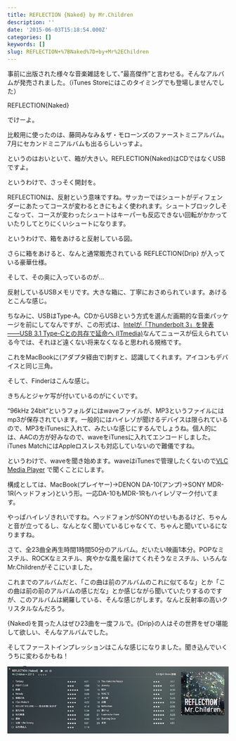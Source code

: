 ```yaml
---
title: REFLECTION {Naked} by Mr.Children
description: ''
date: '2015-06-03T15:18:54.000Z'
categories: []
keywords: []
slug: REFLECTION+%7BNaked%7D+by+Mr%2EChildren
---
```

事前に出版された様々な音楽雑誌をして、”最高傑作”と言わせる。そんなアルバムが発売されました。（iTunes Storeにはこのタイミングでも登場しませんでした）

REFLECTION{Naked}

でけーよ。

比較用に使ったのは、藤岡みなみ＆ザ・モローンズのファーストミニアルバム。7月にセカンドミニアルバムも出るらしいっすよ。

というのはおいといて、箱が大きい。REFLECTION{Naked}はCDではなくUSBですよ。

というわけで、さっそく開封を。

REFLECTIONは、反射という意味ですね。サッカーではシュートがディフェンダーにあたってコースが変わるときにもよく使われます。シュートブロックしそこなって、コースが変わったシュートはキーパーも反応できない回転がかかっていたりしてとりにくいシュートになります。

というわけで、箱をあけると反射している図。

さらに箱をあけると、なんと通常販売されている REFLECTION{Drip} が入っている豪華仕様。

そして、その奥に入っているのが…

反射しているUSBメモリです。大きな箱に、丁寧におさめられています。あけるとこんな感じ。

ちなみに、USBはType-A。CDからUSBという方式を選んだ画期的な音楽パッケージを前にしてなんですが、この形式は、[Intelが「Thunderbolt 3」を発表――USB 3.1 Type-Cとの共存で延命へ (ITmedia)](http://www.itmedia.co.jp/pcuser/articles/1506/03/news054.html)なんてニュースが伝えられている今では、それほど遠くない将来なくなると思われる規格です。

これをMacBookに(アダプタ経由で)刺すと、認識してくれます。アイコンもデバイスと同じ三角。

そして、Finderはこんな感じ。

きちんとジャケ写が付いているのがにくいです。

“96kHz 24bit”というフォルダにはwaveファイルが、MP3というファイルにはmp3が保存されています。一般的にはハイレゾが聞けるデバイスは限られているので、MP3をiTunesに入れて、みたいな感じにするんでしょうね。個人的には、AACの方が好みなので、waveをiTunesに入れてエンコードしました。iTunes MatchにはAppleロスレスも対応していないので難儀ですね。

というわけで、waveを聞き始めます。waveはiTunesで管理したくないので[VLC Media Player](http://www.videolan.org/vlc/) で聞くことにします。

構成としては、MacBook(プレイヤー)→DENON DA-10(アンプ)→SONY MDR-1R(ヘッドフォン)という形。一応DA-10もMDR-1Rもハイレゾマーク付いてます。

やっぱハイレゾきれいですね。ヘッドフォンがSONYのせいもあるけど、ちゃんと音が立ってるし、なんとなく聞いているじゃなくて、ちゃんと聞いているになりますね。

さて、全23曲全再生時間1時間50分のアルバム。だいたい映画1本分。POPなミスチル、ROCKなミスチル、爽やかな風を届けてくれそうなミスチル、いろんなMr.Childrenがそこにいました。

これまでのアルバムだと、「この曲は前のアルバムのこれに似てるな」とか「この曲は前の前のアルバムの感じだな」とか感じながら聞いていたりするのですが、このアルバムは網羅している、そんな感じがします。なんと反射率の高いクリスタルなんだろう。

{Naked}を買った人はぜひ23曲を一度フルで。{Drip}の人はその世界をぜひ堪能して欲しい、そんなアルバムでした。

そしてファーストインプレッションはこんな感じになりました。聞き込んでいくうちに変わるかもね！

![](1__2dLn4__fNqDlH91EkD4aZgw.png)